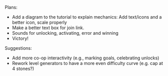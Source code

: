 Plans: 
* Add a diagram to the tutorial to explain mechanics: Add text/icons and a better icon, scale properly
* Make a better text box for join link.
* Sounds for unlocking, activating, error and winning
* Victory!

Suggestions:
* Add more co-op interactivity (e.g., marking goals, celebrating unlocks)
* Rework level generators to have a more even difficulty curve (e.g. cap at 4 stones?)
